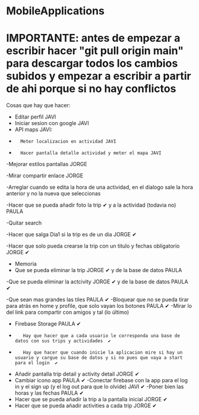 # MobileApplications
# IMPORTANTE: antes de empezar a escribir hacer "git pull origin main" para descargar todos los cambios subidos y empezar a escribir a partir de ahi porque si no hay conflictos

Cosas que hay que hacer:

  - Editar perfil JAVI
  - Iniciar sesion con google JAVI
  - API maps JAVI:
  -       Meter localizacion en actividad JAVI
  -       Hacer pantalla detalle actividad y meter el mapa JAVI

  -Mejorar estilos pantallas JORGE

  -Mirar compartir enlace JORGE

  -Arreglar cuando se edita la hora de una actividad, en el dialogo sale la hora anterior y no la nueva que seleccionas
  
  -Hacer que se pueda añadir foto la trip ✔ y a la actividad (todavia no) PAULA 

  -Quitar search
  
  -Hacer que salga Dia1 si la trip es de un dia JORGE ✔
  
  -Hacer que solo pueda crearse la trip con un titulo y fechas obligatorio JORGE ✔

   - Memoria
   - Que se pueda eliminar la trip JORGE  ✔
        y de la base de datos   PAULA 

  -Que se pueda eliminar la actcivity JORGE  ✔
        y de la base de datos   PAULA ✔

   -Que sean mas grandes las tiles PAULA  ✔
  -Bloquear que no se pueda tirar para atrás en home y profile, que solo vayan los botones PAULA ✔
  -Mirar lo del link para compartir con amigos y tal (lo último)
  - Firebase Storage PAULA  ✔
  -        Hay que hacer que a cada usuario le corresponda una base de datos con sus trips y actividades  ✔
  -        Hay que hacer que cuando inicie la aplicacion mire si hay un usuario y cargue su base de datos y si no pues que vaya a start para el login  ✔
  - Añadir pantalla trip detail y activity detail JORGE  ✔
  - Cambiar icono app PAULA ✔
   -Conectar firebase con la app para el log in y el sign up  (y el log out para que lo olvide) JAVI ✔
   -Poner bien las horas y las fechas PAULA ✔
   - Hacer que se pueda añadir la trip a la pantalla inicial JORGE ✔
   - Hacer que se pueda añadir activities a cada trip  JORGE ✔
